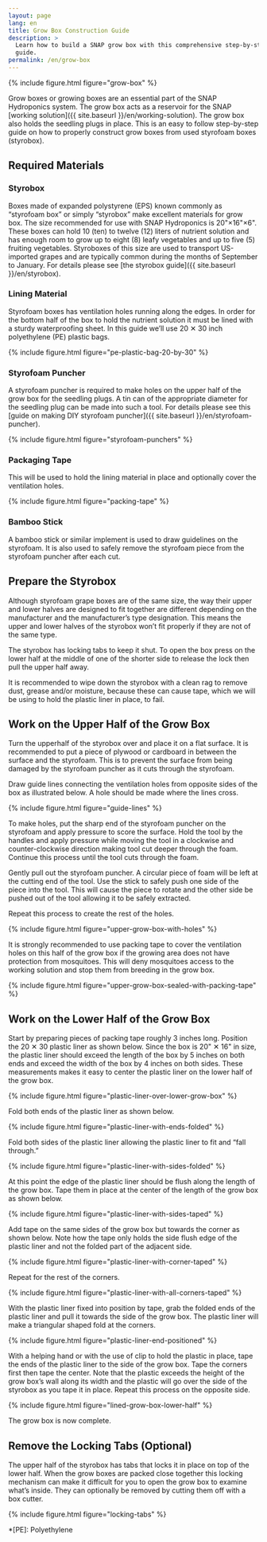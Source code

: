 ```yaml
---
layout: page
lang: en
title: Grow Box Construction Guide
description: >
  Learn how to build a SNAP grow box with this comprehensive step-by-step
  guide.
permalink: /en/grow-box
---
```


{% include figure.html figure="grow-box" %}

Grow boxes or growing boxes are an essential part of the SNAP Hydroponics
system. The grow box acts as a reservoir for the SNAP
[working solution]({{ site.baseurl }}/en/working-solution). The grow box also holds
the seedling plugs in place. This is an easy to follow step-by-step guide
on how to properly construct grow boxes from used styrofoam boxes (styrobox).

## Required Materials

### Styrobox

Boxes made of expanded polystyrene (EPS) known commonly as “styrofoam box” or
simply “styrobox” make excellent materials for grow box. The size recommended
for use with SNAP Hydroponics is 20"×16"×6". These boxes can hold 10 (ten)
to twelve (12) liters of nutrient solution and has enough room to grow up to
eight (8) leafy vegetables and up to five (5) fruiting vegetables. Styroboxes
of this size are used to transport US-imported grapes and are typically common
during the months of September to January. For details please see
[the styrobox guide]({{ site.baseurl }}/en/styrobox).

### Lining Material

Styrofoam boxes has ventilation holes running along the edges. In order for the
bottom half of the box to hold the nutrient solution it must be lined with a
sturdy waterproofing sheet. In this guide we’ll use 20 ✕ 30 inch polyethylene
(PE) plastic bags.


{% include figure.html figure="pe-plastic-bag-20-by-30" %}

### Styrofoam Puncher

A styrofoam puncher is required to make holes on the upper half of the grow box
for the seedling plugs. A tin can of the appropriate diameter for the seedling
plug can be made into such a tool. For details please see this
[guide on making DIY styrofoam puncher]({{ site.baseurl }}/en/styrofoam-puncher).

{% include figure.html figure="styrofoam-punchers" %}

### Packaging Tape

This will be used to hold the lining material in place and optionally cover the
ventilation holes.

{% include figure.html figure="packing-tape" %}

### Bamboo Stick

A bamboo stick or similar implement is used to draw guidelines on the styrofoam.
It is also used to safely remove the styrofoam piece from the styrofoam puncher
after each cut.

## Prepare the Styrobox

Although styrofoam grape boxes are of the same size, the way their upper and
lower halves are designed to fit together are different depending on the
manufacturer and the manufacturer’s type designation. This means the upper and
lower halves of the styrobox won’t fit properly if they are not of the same type.

The styrobox has locking tabs to keep it shut. To open the box press on the
lower half at the middle of one of the shorter side to release the lock then
pull the upper half away.

It is recommended to wipe down the styrobox with a clean rag to remove dust,
grease and/or moisture, because these can cause tape, which we will be using
to hold the plastic liner in place, to fail.

## Work on the Upper Half of the Grow Box

Turn the upperhalf of the styrobox over and place it on a flat surface. It is 
recommended to put a piece of plywood or cardboard in between the surface and
the styrofoam. This is to prevent the surface from being damaged by the
styrofoam puncher as it cuts through the styrofoam.

Draw guide lines connecting the ventilation holes from opposite sides of the
box as illustrated below. A hole should be made where the lines cross.


{% include figure.html figure="guide-lines" %}

To make holes, put the sharp end of the styrofoam puncher on the styrofoam and
apply pressure to score the surface. Hold the tool by the handles and apply
pressure while moving the tool in a clockwise and counter-clockwise direction 
making tool cut deeper through the foam. Continue this process until the tool
cuts through the foam.


Gently pull out the styrofoam puncher. A circular piece of foam will be left
at the cutting end of the tool. Use the stick to safely push one side of the
piece into the tool. This will cause the piece to rotate and the other side be
pushed out of the tool allowing it to be safely extracted.

Repeat this process to create the rest of the holes.


{% include figure.html figure="upper-grow-box-with-holes" %}

It is strongly recommended to use packing tape to cover the ventilation holes
on this half of the grow box if the growing area does not have protection from
mosquitoes. This will deny mosquitoes access to the working solution and stop
them from breeding in the grow box.


{% include figure.html figure="upper-grow-box-sealed-with-packing-tape" %}

## Work on the Lower Half of the Grow Box

Start by preparing pieces of packing tape roughly 3 inches long. Position the
20 ✕ 30 plastic liner as shown below. Since the box is 20" ✕ 16" in size, the
plastic liner should exceed the length of the box by 5 inches on both ends and
exceed the width of the box by 4 inches on both sides. These measurements makes
it easy to center the plastic liner on the lower half of the grow box.

{% include figure.html figure="plastic-liner-over-lower-grow-box" %}

Fold both ends of the plastic liner as shown below.

{% include figure.html figure="plastic-liner-with-ends-folded" %}

Fold both sides of the plastic liner allowing the plastic liner to fit and “fall
through.”

{% include figure.html figure="plastic-liner-with-sides-folded" %}

At this point the edge of the plastic liner should be flush along the length of
the grow box. Tape them in place at the center of the length of the grow box as
shown below.

{% include figure.html figure="plastic-liner-with-sides-taped" %}

Add tape on the same sides of the grow box but towards the corner as shown below.
Note how the tape only holds the side flush edge of the plastic liner and not the
folded part of the adjacent side.


{% include figure.html figure="plastic-liner-with-corner-taped" %}

Repeat for the rest of the corners.

{% include figure.html figure="plastic-liner-with-all-corners-taped" %}

With the plastic liner fixed into position by tape, grab the folded ends of the
plastic liner and pull it towards the side of the grow box. The plastic liner
will make a triangular shaped fold at the corners.

{% include figure.html figure="plastic-liner-end-positioned" %}

With a helping hand or with the use of clip to hold the plastic in place, tape
the ends of the plastic liner to the side of the grow box. Tape the corners
first then tape the center. Note that the plastic exceeds the height of the grow
box’s wall along its width and the plastic will go over the side of the styrobox
as you tape it in place. Repeat this process on the opposite side.


{% include figure.html figure="lined-grow-box-lower-half" %}

The grow box is now complete.

## Remove the Locking Tabs (Optional)

The upper half of the styrobox has tabs that locks it in place on top of the
lower half. When the grow boxes are packed close together this locking mechanism
can make it difficult for you to open the grow box to examine what’s inside.
They can optionally be removed by cutting them off with a box cutter.

{% include figure.html figure="locking-tabs" %}

*[PE]: Polyethylene
